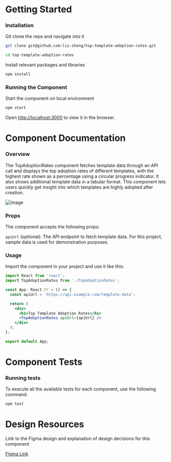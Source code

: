 # Getting Started

### Installation

Git clone the repo and navigate into it

```bash
git clone git@github.com:liz-zheng/top-template-adoption-rates.git
```

```bash
cd top-template-adoption-rates
```

Install relevant packages and libraries

```bash
npm install
```
### Running the Component

Start the component on local environment
```bash
npm start
```

Open [http://localhost:3000](http://localhost:3000) to view it in the browser.

# Component Documentation

### Overview
The TopAdoptionRates component fetches template data through an API call and displays the top adoption rates of different templates, with the highest rate shown as a percentage using a circular progress indicator. It also shows additional template data in a tabular format. This component lets users quickly get insight into which templates are highly adopted after creation. 

![image](https://github.com/liz-zheng/top-template-adoption-rates/assets/15348137/0496e31d-a4d7-4f37-ba4b-d72fccd231cf)


### Props

The component accepts the following props: 

`apiUrl` (optional): The API endpoint to fetch template data. For this project, sample data is used for demonstration purposes.

### Usage
Import the component in your project and use it like this:

```jsx
import React from 'react';
import TopAdoptionRates from './TopAdoptionRates';

const App: React.FC = () => {
  const apiUrl = 'https://api.example.com/template-data';

  return (
    <div>
      <h1>Top Template Adoption Rates</h1>
      <TopAdoptionRates apiUrl={apiUrl} />
    </div>
  );
};

export default App;
```
# Component Tests

### Running tests 
To execute all the available tests for each component, use the following command: 

```bash
npm test
```

# Design Resources
Link to the Figma design and explanation of design decisions for this component 

[Figma Link](https://www.figma.com/file/PKUgE1PqDf1U7PuWU7JPve/Liz-Zheng-Coder-Take-Home?type=design&node-id=0%3A1&mode=design&t=V7U7WYvCPuCd9YBp-1)
